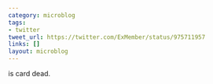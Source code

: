 ```yaml
---
category: microblog
tags:
- twitter
tweet_url: https://twitter.com/ExMember/status/975711957
links: []
layout: microblog
---
```

is card dead.
